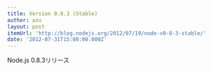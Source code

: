 ```yaml
---
title: Version 0.8.3 (Stable)
author: azu
layout: post
itemUrl: 'http://blog.nodejs.org/2012/07/19/node-v0-8-3-stable/'
date: '2012-07-31T15:00:00.000Z'
---
```

Node.js 0.8.3リリース
